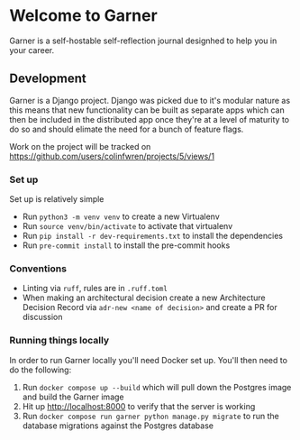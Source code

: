 # Welcome to Garner
Garner is a self-hostable self-reflection journal designhed to help you in your career. 

## Development
Garner is a Django project. Django was picked due to it's modular nature as this means that new functionality can be built as separate apps which can then be included in the distributed app once they're at a level of maturity to do so and should elimate the need for a bunch of feature flags.

Work on the project will be tracked on https://github.com/users/colinfwren/projects/5/views/1

### Set up
Set up is relatively simple
- Run `python3 -m venv venv` to create a new Virtualenv
- Run `source venv/bin/activate` to activate that virtualenv
- Run `pip install -r dev-requirements.txt` to install the dependencies 
- Run `pre-commit install` to install the pre-commit hooks

### Conventions
- Linting via `ruff`, rules are in `.ruff.toml`
- When making an architectural decision create a new Architecture Decision Record via `adr-new <name of decision>` and create a PR for discussion

### Running things locally
In order to run Garner locally you'll need Docker set up. You'll then need to do the following:

1. Run `docker compose up --build` which will pull down the Postgres image and build the Garner image
2. Hit up [http://localhost:8000](localhost:8000) to verify that the server is working
3. Run `docker compose run garner python manage.py migrate` to run the database migrations against the Postgres database